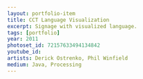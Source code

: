 ```yaml
---
layout: portfolio-item
title: CCT Language Visualization
excerpt: Signage with visualized language.
tags: [portfolio]
year: 2011
photoset_id: 72157633494134842
youtube_id:
artists: Derick Ostrenko, Phil Winfield
medium: Java, Processing
---
```

